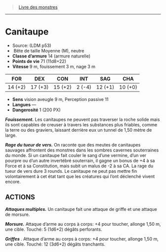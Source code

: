 ﻿> [Livre des monstres](tome_of_beasts.md)

---

# Canitaupe

- Source: (LDM p53)
-  Bête de taille Moyenne (M), neutre
- **Classe d’armure** 14 (armure naturelle)
- **Points de vie** 71 (11d8+22)
- **Vitesse** 9 m, fouissement 3 m, nage 3 m

|FOR|DEX|CON|INT|SAG|CHA|
|---|---|---|---|---|---|
|14 (+2)|17 (+3)|15 (+2)|2 (-4)|12 (+1)|10 (+0)|

- **Sens** vision aveugle 9 m, Perception passive 11
- **Langues** —
- **Dangerosité** 1 (200 PX)

**_Fouissement._** Les canitaupes ne peuvent pas traverser la roche solide mais ils sont capables de creuser à travers les substances plus friables, comme la terre ou des graviers, laissant derrière eux un tunnel de 1,50 mètre de large.

**_Rage du tueur de vers._** On raconte que des meutes de canitaupes sauvages affrontent des monstres dans les sombres cavernes souterraines du monde. Si un canitaupe fait couler le sang d’une vermine, d’un ver pourpre ou d’un autre invertébré souterrain, il gagne un bonus de +4 à sa Force et à sa Constitution, mais subit un malus de -2 à sa CA. La rage du tueur de vers dure 3 rounds. Le canitaupe ne peut pas mettre fin volontairement à cet état tant que les créatures qui l’ont déclenché vivent encore.

## ACTIONS

**_Attaques multiples._** Un canitaupe fait une attaque de griffe et une attaque de morsure.

**_Morsure._** Attaque d’arme au corps à corps: +4 pour toucher, allonge 1,50 m, une cible. Touché: 5 (1d6+2) dégâts perforants.

**_Griffes_** . Attaque d’arme au corps à corps: +4 pour toucher, allonge 1,50 m, une cible. Touché: 12 (3d6+2) dégâts tranchants.

